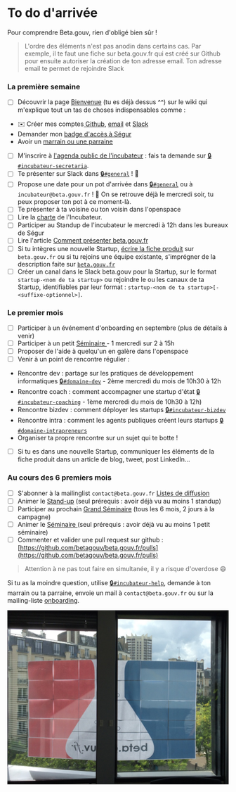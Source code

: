 # To do d'arrivée

Pour comprendre Beta.gouv, rien d'obligé bien sûr !

> L'ordre des éléments n'est pas anodin dans certains cas. Par exemple, il te faut une fiche sur beta.gouv.fr qui est créé sur Github pour ensuite autoriser la création de ton adresse email. Ton adresse email te permet de rejoindre Slack

###  La première semaine

* [ ]   Découvrir la page [Bienvenue](../bienvenue/) \(tu es déjà dessus ^^\) sur le wiki qui m'explique tout un tas de choses indispensables comme :
  *  ✉️ Créer mes comptes[ Github](../../outils/github.md), [email](../../outils/emails.md) et [Slack](../../outils/slack.md)
  *   Demander mon [badge d'accès à Ségur](../../incubateur-de-la-dinum/locaux/badge-pour-travailler-a-segur.md) 
  *   Avoir un [marrain ou une parraine](marainnage.md)
* [ ]   M'inscrire à [l'agenda public de l'incubateur](https://calendar.google.com/calendar/embed?src=0ieonqap1r5jeal5ugeuhoovlg%40group.calendar.google.com&ctz=Europe/Paris) : fais ta demande sur [🔒`#incubateur-secretaria`](https://startups-detat.slack.com/messages/secretaria).
* [ ]   Te présenter sur Slack dans [🔒`#general`](https://startups-detat.slack.com/messages/general) ! 👋
* [ ]   Propose une date pour un pot d'arrivée dans [🔒`#general`](https://startups-detat.slack.com/messages/general) ou à `incubateur@beta.gouv.fr` ! 🍺 On se retrouve déjà le mercredi soir, tu peux proposer ton pot à ce moment-là.
* [ ]   Te présenter à ta voisine ou ton voisin dans l'openspace
* [ ]   Lire la [charte](../bienvenue/charte.md) de l'Incubateur.
* [ ]   Participer au Standup de l'incubateur le mercredi à 12h dans les bureaux de Ségur
* [ ]   Lire l'article [Comment présenter beta.gouv.fr](../bienvenue/presenter-de-beta.gouv.fr.md)
* [ ]   Si tu intègres une nouvelle Startup, [écrire la fiche produit](https://github.com/betagouv/beta.gouv.fr/blob/master/CONTRIBUTING.md#ajouter-une-startup) sur `beta.gouv.fr` ou si tu rejoins une équipe existante, s'imprégner de la description faite sur [`beta.gouv.fr`](https://beta.gouv.fr/startups)
* [ ]   Créer un canal dans le Slack beta.gouv pour la Startup, sur le format `startup-<nom de ta startup>` ou rejoindre le ou les canaux de ta Startup, identifiables par leur format : `startup-<nom de ta startup>[-<suffixe-optionnel>]`.

### Le premier mois

* [ ]   Participer à un événement d'onboarding en septembre \(plus de détails à venir\)
* [ ]   Participer à un petit [Séminaire ](../../incubateur-de-la-dinum/nos-rituels/seminaire.md)- 1 mercredi sur 2 à 15h
* [ ]   Proposer de l'aide à quelqu'un en galère dans l'openspace
* [ ]   Venir à un point de rencontre régulier :
  *   Rencontre dev : partage sur les pratiques de développement informatiques [🔒`#domaine-dev`](https://startups-detat.slack.com/messages/domaine-dev) - 2ème mercredi du mois de 10h30 à 12h
  *   Rencontre coach : comment accompagner une startup d'état [🔒`#incubateur-coaching`](https://startups-detat.slack.com/messages/incubateur-coaching) - 1ème mercredi du mois de 10h30 à 12h\)
  *   Rencontre bizdev : comment déployer les startups [🔒`#incubateur-bizdev`](https://startups-detat.slack.com/messages/incubateur-bizdev)
  *   Rencontre intra : comment les agents publiques créent leurs startups [🔒`#domaine-intrapreneurs`](https://startups-detat.slack.com/messages/domaine-intrapreneurs)
  *   Organiser ta propre rencontre sur un sujet qui te botte !
* [ ]   Si tu es dans une nouvelle Startup, communiquer les éléments de la fiche produit dans un article de blog, tweet, post LinkedIn…

###  Au cours des 6 premiers mois

* [ ]   S'abonner à la mailinglist `contact@beta.gouv.fr` [Listes de diffusion](../../outils/liste-de-diffusion-et-adresses-de-contact.md)
* [ ]   Animer le [Stand-up](../../incubateur-de-la-dinum/nos-rituels/revue-davancement-du-mercredi-stand-up.md) \(seul prérequis : avoir déjà vu au moins 1 standup\)
* [ ]   Participer au prochain [Grand Séminaire](../../incubateur-de-la-dinum/nos-rituels/grand-seminaire-1.md) \(tous les 6 mois, 2 jours à la campagne\)
* [ ]   Animer le [Séminaire ](../../incubateur-de-la-dinum/nos-rituels/seminaire.md)\(seul prérequis : avoir déjà vu au moins 1 petit séminaire\)
* [ ]   Commenter et valider une pull request sur github : [https://github.com/betagouv/beta.gouv.fr/pulls](https://github.com/betagouv/beta.gouv.fr/pulls)

> Attention à ne pas tout faire en simultanée, il y a risque d'overdose 😄

Si tu as la moindre question, utilise [🔒`#incubateur-help`](https://startups-detat.slack.com/messages/incubateur-help), demande à ton marrain ou ta parraine, envoie un mail à `contact@beta.gouv.fr` ou sur la mailing-liste [onboarding](mailto:onboarding@beta.gouv.fr).

![](../../.gitbook/assets/betagouv_interieur.jpg)

